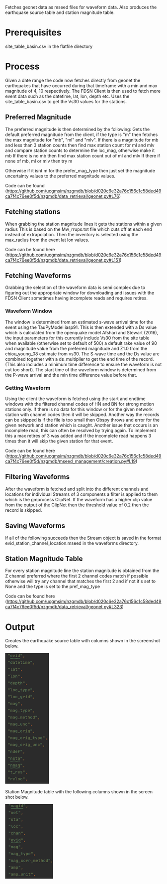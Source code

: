 Fetches geonet data as mseed files for waveform data. Also produces the earthquake source table and station magnitude table.

# Prerequisites
site_table_basin.csv in the flatfile directory

# Process
Given a date range the code now fetches directly from geonet the earthquakes that have occurred during that timeframe with a min and max magnitude of 4, 10 respectively.
The FDSN Client is then used to fetch more event data such as the datetime, lat, lon, depth etc. Uses the site_table_basin.csv to get the Vs30 values for the stations.

## Preferred Magnitude
The preferred magnitude is then determined by the following:
Gets the default preferred magnitude from the client, if the type is "m" then fetches the max magnitude for "mb", "ml" and "mlv".
If there is a magnitude for mb and less than 3 station counts then find max station count for ml and mlv and compare station counts to determine the loc_mag, otherwise make it mb
If there is no mb then find max station count out of ml and mlv
If there if none of mb, ml or mlv then try m

Otherwise if it isnt m for the prefer_mag_type then just set the magnitude uncertainty values to the preferred magnitude values.

Code can be found (https://github.com/ucgmsim/nzgmdb/blob/d020c6e32a76c156c1c58ded49ca7f4c76ee0f5d/nzgmdb/data_retrieval/geonet.py#L76)

## Fetching stations
When grabbing the station magnitude lines it gets the stations within a given radius
This is based on the Mw_rrups.txt file which cuts off at each end instead of extrapolation.
Then the inventory is selected using the max_radius from the event lat lon values.

Code can be found here (https://github.com/ucgmsim/nzgmdb/blob/d020c6e32a76c156c1c58ded49ca7f4c76ee0f5d/nzgmdb/data_retrieval/geonet.py#L151)

## Fetching Waveforms
Grabbing the selection of the waveform data is semi complex due to figuring out the appropriate window for downloading and issues with the FDSN Client sometimes having incomplete reads and requires retires.

### Waveform Window
The window is determined from an estimated s-wave arrival time for the event using the TauPyModel iasp91.
This is then extended with a Ds value which is calculated from the openquake model Afshari and Stewart (2016), the input parameters for this currently include Vs30 from the site table when available (otherwise set to default of 500) a default rake value of 90 and magnitude value from the preferred magnitude and Z1.0 from the chiou_young_08 estimate from vs30.
The S-wave time and the Ds value are combined together with a ds_multiplier to get the end time of the record. (This also includes a minimum time difference to ensure the waveform is not cut too short).
The start time of the waveform window is determined from the P-wave arrival and the min time difference value before that.

### Getting Waveform
Using the client the waveform is fetched using the start and endtime windows with the filtered channel codes of HN and BN for strong motion stations only.
If there is no data for this window or for the given network station with channel codes then it will be skipped.
Another way the records can be skipped is if the file is too small then Obspy throws and error for the given network and station which is caught.
Another issue that occurs is an incomplete read, this can often be resolved by trying again. To implement this a max retires of 3 was added and if the incomplete read happens 3 times then it will skip the given station for that event.

Code can be found here (https://github.com/ucgmsim/nzgmdb/blob/d020c6e32a76c156c1c58ded49ca7f4c76ee0f5d/nzgmdb/mseed_management/creation.py#L19)

## Filtering Waveforms
After the waveform is fetched and split into the different channels and locations for individual Streams of 3 components a filter is applied to them which is the gmprocess ClipNet. If the waveform has a higher clip value from the output of the ClipNet then the threshold value of 0.2 then the record is skipped.

## Saving Waveforms
If all of the following succeeds then the Stream object is saved in the format evid_station_channel_location.mseed in the waveforms directory.

## Station Magnitude Table
For every station magnitude line the station magnitude is obtained from the Z channel preferred where the first 2 channel codes match if possible otherwise will try any channel that matches the first 2 and if not it's set to None and the type is set to the pref_mag_type

Code can be found here (https://github.com/ucgmsim/nzgmdb/blob/d020c6e32a76c156c1c58ded49ca7f4c76ee0f5d/nzgmdb/data_retrieval/geonet.py#L323)

# Output
Creates the earthquake source table with columns shown in the screenshot below.

![](images/parse_geonet_eq_table.png)

Station Magnitude table with the following columns shown in the screen shot below.

![](images/parse_geonet_sta_table.png)